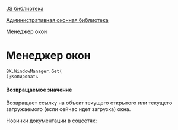 [JS библиотека](/api_help/js_lib/index.php)

[Административная оконная библиотека](/api_help/js_lib/window/index.php)

Менеджер окон

Менеджер окон
=============

```
BX.WindowManager.Get(
);Копировать
```

#### Возвращаемое значение

Возвращает ссылку на объект текущего открытого или текущего загружаемого (если сейчас идет загрузка) окна.

Новинки документации в соцсетях: